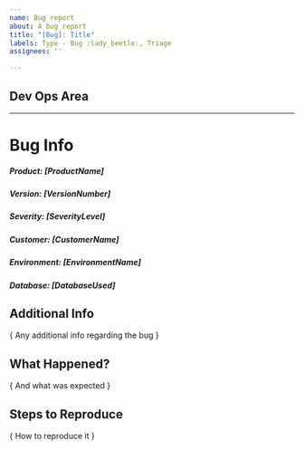```yaml
---
name: Bug report
about: A bug report
title: "[Bug]: Title"
labels: Type - Bug :lady_beetle:, Triage
assignees: ''

---
```

## Dev Ops Area
<!--- This area is for Dev Ops to add tasks --->

---
<!---  
############### - FORM USAGE - #####################
To fill out this form properly.

  1. Fill out the information below by replacing as following

    i. [ XXX ] replace with a single line of text
    ii. { XXX } replace with multiline text

-- Suggestions can sometimes found in comments below input. Use them!

Notes:
    - If you pick something that doesn't fit the format the auto labeling will not happen
    - It can take a short while after submission for it to happen
    - It is case-insensitive
    - Updating the description will update the labels as well
--->
# Bug Info
##### Product: [ProductName]
<!-- Product Names: POMA | POH | POM | Gateway | Connecting Shop | Connecting Prodrisk | Connecting Spotbid -->
##### Version: [VersionNumber]
<!-- Version format : v0.0.0 (or just Develop) -->

##### Severity: [SeverityLevel]
<!-- Severity levels: Critical | Major | Average | Minor -->

##### Customer: [CustomerName]
##### Environment: [EnvironmentName]
##### Database: [DatabaseUsed]

## Additional Info
{ Any additional info regarding the bug }
## What Happened?
{ And what was expected }
## Steps to Reproduce
{ How to reproduce it }
<!---
You should probably use a list of steps
 1. Do 1
 2. Do 2
--->


